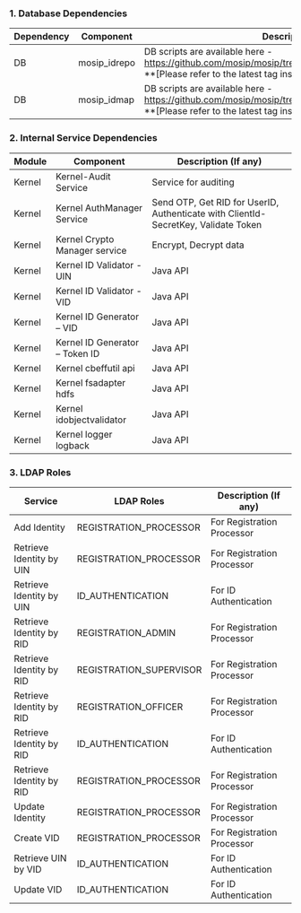 ### 1. Database Dependencies
Dependency|Component|Description (If any)
-----|--------------|----------------
DB|mosip_idrepo|DB scripts are available here - https://github.com/mosip/mosip/tree/0.12.0/scripts/database/mosip_idrepo **[Please refer to the latest tag instead of 0.12.0]
DB|mosip_idmap|DB scripts are available here - https://github.com/mosip/mosip/tree/0.12.0/scripts/database/mosip_idmap **[Please refer to the latest tag instead of 0.12.0]



### 2.  Internal Service Dependencies
Module|Component|Description (If any)
-------|--------------|----------------
Kernel|Kernel-Audit Service| Service for auditing
Kernel|Kernel AuthManager Service|Send OTP, Get RID for UserID, Authenticate with ClientId-SecretKey, Validate Token
Kernel|Kernel Crypto Manager service|Encrypt, Decrypt data
Kernel|Kernel ID Validator - UIN|Java API
Kernel|Kernel ID Validator - VID|Java API
Kernel|Kernel ID Generator – VID|Java API
Kernel|Kernel ID Generator – Token ID|Java API
Kernel|Kernel cbeffutil api|Java API
Kernel|Kernel fsadapter hdfs|Java API
Kernel|Kernel idobjectvalidator|Java API
Kernel|Kernel logger logback|Java API


### 3.  LDAP Roles
Service|LDAP Roles|Description (If any)
--------|-----|--------------
Add Identity|REGISTRATION_PROCESSOR|For Registration Processor
Retrieve Identity by UIN|REGISTRATION_PROCESSOR|For Registration Processor
Retrieve Identity by UIN|ID_AUTHENTICATION|For ID Authentication
Retrieve Identity by RID|REGISTRATION_ADMIN|For Registration Processor
Retrieve Identity by RID|REGISTRATION_SUPERVISOR|For Registration Processor
Retrieve Identity by RID|REGISTRATION_OFFICER|For Registration Processor
Retrieve Identity by RID|ID_AUTHENTICATION|For ID Authentication
Retrieve Identity by RID|REGISTRATION_PROCESSOR|For Registration Processor
Update Identity|REGISTRATION_PROCESSOR|For Registration Processor
Create VID|REGISTRATION_PROCESSOR|For Registration Processor
Retrieve UIN by VID|ID_AUTHENTICATION|For ID Authentication
Update VID|ID_AUTHENTICATION|For ID Authentication